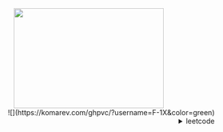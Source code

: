 <div align="center">
  <img src="https://media.giphy.com/media/v1.Y2lkPTc5MGI3NjExcDhmZ2FuY2xkOG9jcW5iaTd5OGl2dG5keGZ2YzJ0aWh3dTZqMG45NiZlcD12MV9pbnRlcm5hbF9naWZfYnlfaWQmY3Q9Zw/qQ2DpRVnfldlRnJs4y/giphy.gif" width="300" height="200"/>
</div>



<div align="right">
![](https://komarev.com/ghpvc/?username=F-1X&color=green)
<details >

<summary>leetcode</summary>
 
![LeetCode Stats](https://leetcode.card.workers.dev/samgleb4i?theme=default&font=baloo&extension=null)
 
</details>
</div>
